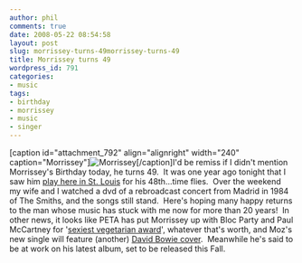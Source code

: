 ```yaml
---
author: phil
comments: true
date: 2008-05-22 08:54:58
layout: post
slug: morrissey-turns-49morrissey-turns-49
title: Morrissey turns 49
wordpress_id: 791
categories:
- music
tags:
- birthday
- morrissey
- music
- singer
---
```


[caption id="attachment_792" align="alignright" width="240" caption="Morrissey"]![Morrissey](http://fak3r.com/wp-content/uploads/2008/05/morrissey_narrowweb__300x4020.jpg)[/caption]I'd be remiss if I didn't mention Morrissey's Birthday today, he turns 49.  It was one year ago tonight that I saw him [play here in St. Louis](http://www.fak3r.com/2007/06/13/morrissey-may-22-saint-louis/) for his 48th...time flies.  Over the weekend my wife and I watched a dvd of a rebroadcast concert from Madrid in 1984 of The Smiths, and the songs still stand.  Here's hoping many happy returns to the man whose music has stuck with me now for more than 20 years!  In other news, it looks like PETA has put Morrissey up with Bloc Party and Paul McCartney for '[sexiest vegetarian award](http://www.nme.com/news/paul-mccartney/36701)', whatever that's worth, and Moz's new single will feature (another) [David Bowie cover](http://www.nme.com/news/morrissey/35886).  Meanwhile he's said to be at work on his latest album, set to be released this Fall.
